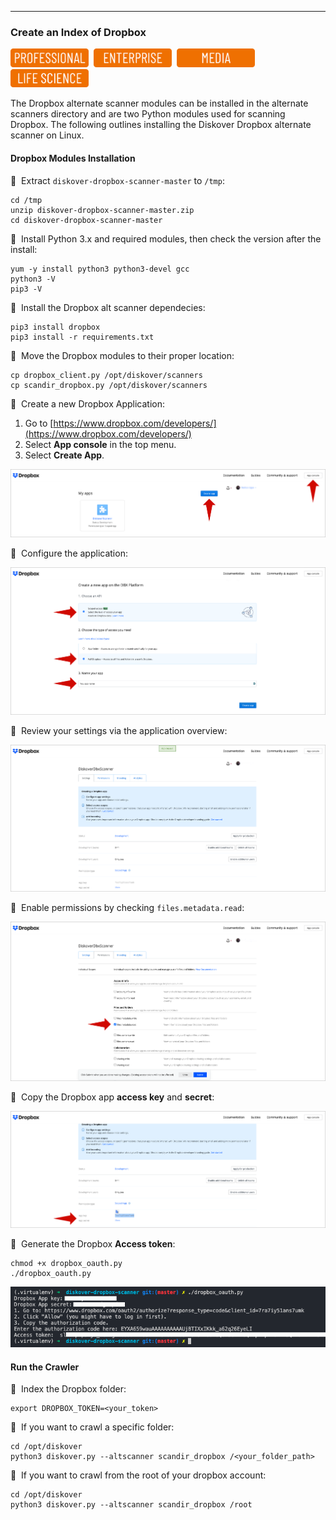 ___
### Create an Index of Dropbox

<img src="images/button_edition_professional.png" width="125">&nbsp;&nbsp;<img src="images/button_edition_enterprise.png" width="125">&nbsp;&nbsp;<img src="images/button_edition_media.png" width="125">&nbsp;&nbsp;<img src="images/button_edition_life_science.png" width="125">

The Dropbox alternate scanner modules can be installed in the alternate scanners directory and are two Python modules used for scanning Dropbox.
The following outlines installing the Diskover Dropbox alternate scanner on Linux.

#### Dropbox Modules Installation

🔴 &nbsp;Extract `diskover-dropbox-scanner-master` to `/tmp`:
```
cd /tmp
unzip diskover-dropbox-scanner-master.zip
cd diskover-dropbox-scanner-master
```

🔴 &nbsp;Install Python 3.x and required modules, then check the version after the install:
```
yum -y install python3 python3-devel gcc
python3 -V
pip3 -V
```

🔴 &nbsp;Install the Dropbox alt scanner dependecies:
```
pip3 install dropbox 
pip3 install -r requirements.txt
```

🔴 &nbsp;Move the Dropbox modules to their proper location:
```
cp dropbox_client.py /opt/diskover/scanners
cp scandir_dropbox.py /opt/diskover/scanners
```

🔴 &nbsp;Create a new Dropbox Application:
1.	Go to [https://www.dropbox.com/developers/](https://www.dropbox.com/developers/)
2.	Select **App console** in the top menu.
3.	Select **Create App**.

![Image: Create New Dropbox App](images/image_dropbox_create_app.png)

🔴 &nbsp;Configure the application:

![Image: Configure the Dropbox App](images/image_dropbox_congif_app.png)

🔴 &nbsp;Review your settings via the application overview:

![Image: Dropbox Application Overview](images/image_dropbox_settings_overview.png)

🔴 &nbsp;Enable permissions by checking `files.metadata.read`:

![Image: Enable Dropbox Permissions](images/image_dropbox_enable_permissions.png)

🔴 &nbsp;Copy the Dropbox app **access key** and **secret**:

![Image: Dropbox App Access Key and Secret](images/image_dropbox_app_key.png)

🔴 &nbsp;Generate the Dropbox **Access token**:
```
chmod +x dropbox_oauth.py
./dropbox_oauth.py
```
![Image: Dropbox Access Token](images/image_dropbox_access_token.png)

#### Run the Crawler

🔴 &nbsp;Index the Dropbox folder:
```
export DROPBOX_TOKEN=<your_token>
```

🔴 &nbsp;If you want to crawl a specific folder:
```
cd /opt/diskover
python3 diskover.py --altscanner scandir_dropbox /<your_folder_path>
```

🔴 &nbsp;If you want to crawl from the root of your dropbox account:
```
cd /opt/diskover
python3 diskover.py --altscanner scandir_dropbox /root
```
